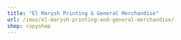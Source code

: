 ```yaml
---
title: "El Marysh Printing & General Merchandise"
url: /imus/el-marysh-printing-and-general-merchandise/
shop: copyshop
---
```


